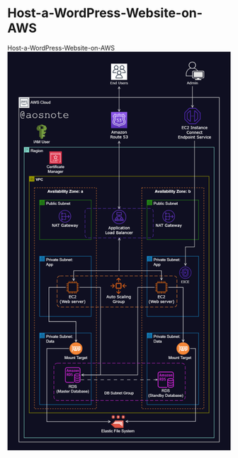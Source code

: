 # Host-a-WordPress-Website-on-AWS
Host-a-WordPress-Website-on-AWS
![](./images/2._Host_a_WordPress_Website_on_AWS.png)
